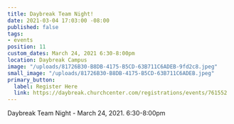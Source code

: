 ```yaml
---
title: Daybreak Team Night!
date: 2021-03-04 17:03:00 -08:00
published: false
tags:
- events
position: 11
custom_dates: March 24, 2021 6:30-8:00pm
location: Daybreak Campus
image: "/uploads/81726B30-B8DB-4175-B5CD-63B711C6ADEB-9fd2c8.jpeg"
small_image: "/uploads/81726B30-B8DB-4175-B5CD-63B711C6ADEB.jpeg"
primary_button:
  label: Register Here
  link: https://daybreak.churchcenter.com/registrations/events/761552
---
```


Daybreak Team Night - March 24, 2021. 6:30-8:00pm